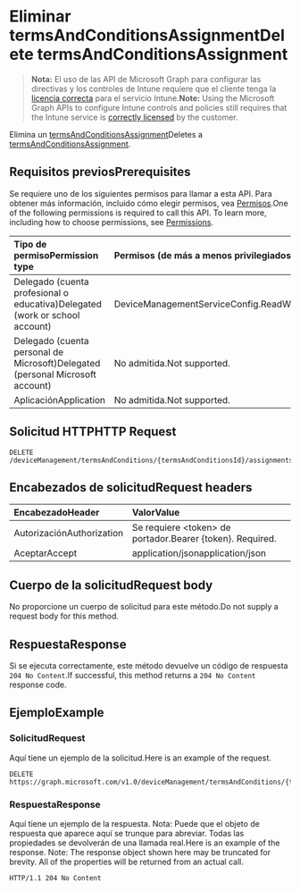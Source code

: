 # <a name="delete-termsandconditionsassignment"></a><span data-ttu-id="2a036-101">Eliminar termsAndConditionsAssignment</span><span class="sxs-lookup"><span data-stu-id="2a036-101">Delete termsAndConditionsAssignment</span></span>

> <span data-ttu-id="2a036-102">**Nota:** El uso de las API de Microsoft Graph para configurar las directivas y los controles de Intune requiere que el cliente tenga la [licencia correcta](https://go.microsoft.com/fwlink/?linkid=839381) para el servicio Intune.</span><span class="sxs-lookup"><span data-stu-id="2a036-102">**Note:** Using the Microsoft Graph APIs to configure Intune controls and policies still requires that the Intune service is [correctly licensed](https://go.microsoft.com/fwlink/?linkid=839381) by the customer.</span></span>

<span data-ttu-id="2a036-103">Elimina un [termsAndConditionsAssignment](../resources/intune_companyterms_termsandconditionsassignment.md)</span><span class="sxs-lookup"><span data-stu-id="2a036-103">Deletes a [termsAndConditionsAssignment](../resources/intune_companyterms_termsandconditionsassignment.md).</span></span>
## <a name="prerequisites"></a><span data-ttu-id="2a036-104">Requisitos previos</span><span class="sxs-lookup"><span data-stu-id="2a036-104">Prerequisites</span></span>
<span data-ttu-id="2a036-p101">Se requiere uno de los siguientes permisos para llamar a esta API. Para obtener más información, incluido cómo elegir permisos, vea [Permisos](../../../concepts/permissions_reference.md).</span><span class="sxs-lookup"><span data-stu-id="2a036-p101">One of the following permissions is required to call this API. To learn more, including how to choose permissions, see [Permissions](../../../concepts/permissions_reference.md).</span></span>

|<span data-ttu-id="2a036-107">Tipo de permiso</span><span class="sxs-lookup"><span data-stu-id="2a036-107">Permission type</span></span>|<span data-ttu-id="2a036-108">Permisos (de más a menos privilegiados)</span><span class="sxs-lookup"><span data-stu-id="2a036-108">Permissions (from least to most privileged)</span></span>|
|:---|:---|
|<span data-ttu-id="2a036-109">Delegado (cuenta profesional o educativa)</span><span class="sxs-lookup"><span data-stu-id="2a036-109">Delegated (work or school account)</span></span>|<span data-ttu-id="2a036-110">DeviceManagementServiceConfig.ReadWrite.All</span><span class="sxs-lookup"><span data-stu-id="2a036-110">DeviceManagementServiceConfig.ReadWrite.All</span></span>|
|<span data-ttu-id="2a036-111">Delegado (cuenta personal de Microsoft)</span><span class="sxs-lookup"><span data-stu-id="2a036-111">Delegated (personal Microsoft account)</span></span>|<span data-ttu-id="2a036-112">No admitida.</span><span class="sxs-lookup"><span data-stu-id="2a036-112">Not supported.</span></span>|
|<span data-ttu-id="2a036-113">Aplicación</span><span class="sxs-lookup"><span data-stu-id="2a036-113">Application</span></span>|<span data-ttu-id="2a036-114">No admitida.</span><span class="sxs-lookup"><span data-stu-id="2a036-114">Not supported.</span></span>|

## <a name="http-request"></a><span data-ttu-id="2a036-115">Solicitud HTTP</span><span class="sxs-lookup"><span data-stu-id="2a036-115">HTTP Request</span></span>
<!-- {
  "blockType": "ignored"
}
-->
``` http
DELETE /deviceManagement/termsAndConditions/{termsAndConditionsId}/assignments/{termsAndConditionsAssignmentId}
```

## <a name="request-headers"></a><span data-ttu-id="2a036-116">Encabezados de solicitud</span><span class="sxs-lookup"><span data-stu-id="2a036-116">Request headers</span></span>
|<span data-ttu-id="2a036-117">Encabezado</span><span class="sxs-lookup"><span data-stu-id="2a036-117">Header</span></span>|<span data-ttu-id="2a036-118">Valor</span><span class="sxs-lookup"><span data-stu-id="2a036-118">Value</span></span>|
|:---|:---|
|<span data-ttu-id="2a036-119">Autorización</span><span class="sxs-lookup"><span data-stu-id="2a036-119">Authorization</span></span>|<span data-ttu-id="2a036-120">Se requiere &lt;token&gt; de portador.</span><span class="sxs-lookup"><span data-stu-id="2a036-120">Bearer {token}. Required.</span></span>|
|<span data-ttu-id="2a036-121">Aceptar</span><span class="sxs-lookup"><span data-stu-id="2a036-121">Accept</span></span>|<span data-ttu-id="2a036-122">application/json</span><span class="sxs-lookup"><span data-stu-id="2a036-122">application/json</span></span>|

## <a name="request-body"></a><span data-ttu-id="2a036-123">Cuerpo de la solicitud</span><span class="sxs-lookup"><span data-stu-id="2a036-123">Request body</span></span>
<span data-ttu-id="2a036-124">No proporcione un cuerpo de solicitud para este método.</span><span class="sxs-lookup"><span data-stu-id="2a036-124">Do not supply a request body for this method.</span></span>

## <a name="response"></a><span data-ttu-id="2a036-125">Respuesta</span><span class="sxs-lookup"><span data-stu-id="2a036-125">Response</span></span>
<span data-ttu-id="2a036-126">Si se ejecuta correctamente, este método devuelve un código de respuesta `204 No Content`.</span><span class="sxs-lookup"><span data-stu-id="2a036-126">If successful, this method returns a `204 No Content` response code.</span></span>

## <a name="example"></a><span data-ttu-id="2a036-127">Ejemplo</span><span class="sxs-lookup"><span data-stu-id="2a036-127">Example</span></span>
### <a name="request"></a><span data-ttu-id="2a036-128">Solicitud</span><span class="sxs-lookup"><span data-stu-id="2a036-128">Request</span></span>
<span data-ttu-id="2a036-129">Aquí tiene un ejemplo de la solicitud.</span><span class="sxs-lookup"><span data-stu-id="2a036-129">Here is an example of the request.</span></span>
``` http
DELETE https://graph.microsoft.com/v1.0/deviceManagement/termsAndConditions/{termsAndConditionsId}/assignments/{termsAndConditionsAssignmentId}
```

### <a name="response"></a><span data-ttu-id="2a036-130">Respuesta</span><span class="sxs-lookup"><span data-stu-id="2a036-130">Response</span></span>
<span data-ttu-id="2a036-p102">Aquí tiene un ejemplo de la respuesta. Nota: Puede que el objeto de respuesta que aparece aquí se trunque para abreviar. Todas las propiedades se devolverán de una llamada real.</span><span class="sxs-lookup"><span data-stu-id="2a036-p102">Here is an example of the response. Note: The response object shown here may be truncated for brevity. All of the properties will be returned from an actual call.</span></span>
``` http
HTTP/1.1 204 No Content
```



